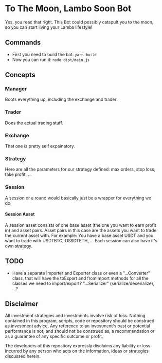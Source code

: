 # To The Moon, Lambo Soon Bot

Yes, you read that right. This Bot could possibly catapult you to the moon, so you can start living your Lambo lifestyle!

## Commands

* First you need to build the bot: `yarn build`
* Now you can run it: `node dist/main.js`

## Concepts

### Manager

Boots everything up, including the exchange and trader.

### Trader

Does the actual trading stuff.

### Exchange

That one is pretty self expainatory.

### Strategy

Here are all the parameters for our strategy defined: max orders, stop loss, take profit, ...

### Session

A session or a round would basically just be a wrapper for everything we do.

#### Session Asset

A session asset consists of one base asset (the one you want to earn profit in) and asset pairs.
Asset pairs in this case are the assets you want to trade the current asset with.
For example: You have a base asset USDT and you want to trade with USDTBTC, USSDTETH, ...
Each session can also have it's own strategy.

## TODO

* Have a separate Importer and Exporter class or even a "...Converter" class, that will have the toExport and fromImport methods for all the classes we need to import/export? "...Serializer" (serialize/deserialize), ...?

## Disclaimer

All investment strategies and investments involve risk of loss.
Nothing contained in this program, scripts, code or repository should be construed as investment advice.
Any reference to an investment's past or potential performance is not,
and should not be construed as, a recommendation or as a guarantee of any specific outcome or profit.

The developers of this repository expressly disclaims any liability or loss
incurred by any person who acts on the information, ideas or strategies discussed herein.
